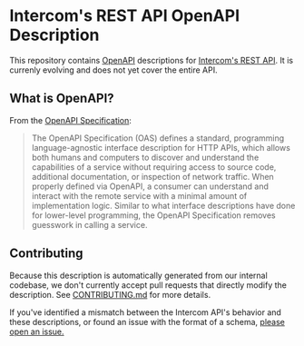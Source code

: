# Intercom's REST API OpenAPI Description

This repository contains [OpenAPI](https://www.openapis.org/) descriptions for [Intercom's REST API](https://developers.intercom.com/intercom-api-reference/reference/welcome). It is currenly evolving and does not yet cover the entire API.

## What is OpenAPI?

From the [OpenAPI Specification](https://github.com/OAI/OpenAPI-Specification):

> The OpenAPI Specification (OAS) defines a standard, programming language-agnostic interface description for HTTP APIs, which allows both humans and computers to discover and understand the capabilities of a service without requiring access to source code, additional documentation, or inspection of network traffic. When properly defined via OpenAPI, a consumer can understand and interact with the remote service with a minimal amount of implementation logic. Similar to what interface descriptions have done for lower-level programming, the OpenAPI Specification removes guesswork in calling a service.

## Contributing

Because this description is automatically generated from our internal codebase, we don't currently accept pull requests that directly modify the description. See [CONTRIBUTING.md](CONTRIBUTING.md) for more details.

If you've identified a mismatch between the Intercom API's behavior and these descriptions, or found an issue with the format of a schema, [please open an issue.](https://github.com/intercom/Intercom-OpenAPI/issues/new?template=schema-inaccuracy.md)

